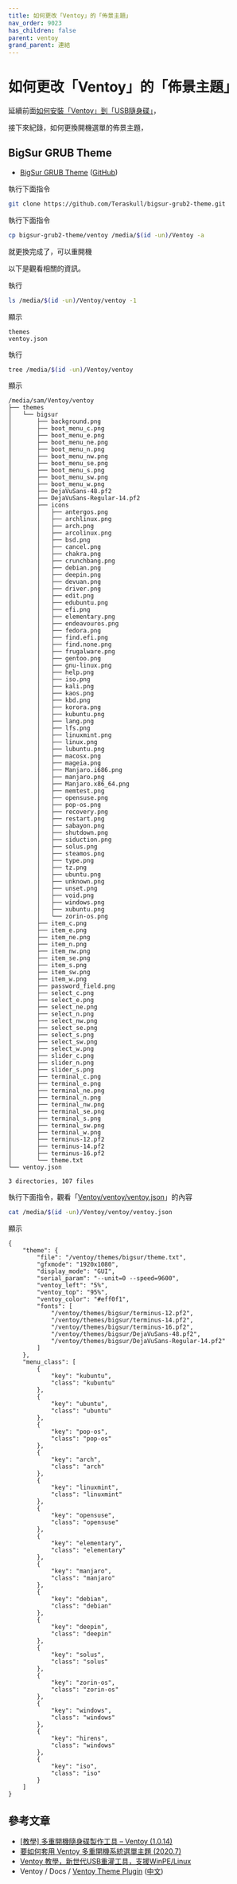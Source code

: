 ```yaml
---
title: 如何更改「Ventoy」的「佈景主題」
nav_order: 9023
has_children: false
parent: ventoy
grand_parent: 連結
---
```



# 如何更改「Ventoy」的「佈景主題」

延續前面[如何安裝「Ventoy」到「USB隨身碟」](install)，

接下來紀錄，如何更換開機選單的佈景主題，


## BigSur GRUB Theme

* [BigSur GRUB Theme](https://www.gnome-look.org/p/1443844/) ([GitHub](https://github.com/Teraskull/bigsur-grub2-theme))

執行下面指令

``` sh
git clone https://github.com/Teraskull/bigsur-grub2-theme.git
```

執行下面指令

``` sh
cp bigsur-grub2-theme/ventoy /media/$(id -un)/Ventoy -a
```

就更換完成了，可以重開機

以下是觀看相關的資訊。

執行

``` sh
ls /media/$(id -un)/Ventoy/ventoy -1
```

顯示

```
themes
ventoy.json
```

執行

``` sh
tree /media/$(id -un)/Ventoy/ventoy
```

顯示

```
/media/sam/Ventoy/ventoy
├── themes
│   └── bigsur
│       ├── background.png
│       ├── boot_menu_c.png
│       ├── boot_menu_e.png
│       ├── boot_menu_ne.png
│       ├── boot_menu_n.png
│       ├── boot_menu_nw.png
│       ├── boot_menu_se.png
│       ├── boot_menu_s.png
│       ├── boot_menu_sw.png
│       ├── boot_menu_w.png
│       ├── DejaVuSans-48.pf2
│       ├── DejaVuSans-Regular-14.pf2
│       ├── icons
│       │   ├── antergos.png
│       │   ├── archlinux.png
│       │   ├── arch.png
│       │   ├── arcolinux.png
│       │   ├── bsd.png
│       │   ├── cancel.png
│       │   ├── chakra.png
│       │   ├── crunchbang.png
│       │   ├── debian.png
│       │   ├── deepin.png
│       │   ├── devuan.png
│       │   ├── driver.png
│       │   ├── edit.png
│       │   ├── edubuntu.png
│       │   ├── efi.png
│       │   ├── elementary.png
│       │   ├── endeavouros.png
│       │   ├── fedora.png
│       │   ├── find.efi.png
│       │   ├── find.none.png
│       │   ├── frugalware.png
│       │   ├── gentoo.png
│       │   ├── gnu-linux.png
│       │   ├── help.png
│       │   ├── iso.png
│       │   ├── kali.png
│       │   ├── kaos.png
│       │   ├── kbd.png
│       │   ├── korora.png
│       │   ├── kubuntu.png
│       │   ├── lang.png
│       │   ├── lfs.png
│       │   ├── linuxmint.png
│       │   ├── linux.png
│       │   ├── lubuntu.png
│       │   ├── macosx.png
│       │   ├── mageia.png
│       │   ├── Manjaro.i686.png
│       │   ├── manjaro.png
│       │   ├── Manjaro.x86_64.png
│       │   ├── memtest.png
│       │   ├── opensuse.png
│       │   ├── pop-os.png
│       │   ├── recovery.png
│       │   ├── restart.png
│       │   ├── sabayon.png
│       │   ├── shutdown.png
│       │   ├── siduction.png
│       │   ├── solus.png
│       │   ├── steamos.png
│       │   ├── type.png
│       │   ├── tz.png
│       │   ├── ubuntu.png
│       │   ├── unknown.png
│       │   ├── unset.png
│       │   ├── void.png
│       │   ├── windows.png
│       │   ├── xubuntu.png
│       │   └── zorin-os.png
│       ├── item_c.png
│       ├── item_e.png
│       ├── item_ne.png
│       ├── item_n.png
│       ├── item_nw.png
│       ├── item_se.png
│       ├── item_s.png
│       ├── item_sw.png
│       ├── item_w.png
│       ├── password_field.png
│       ├── select_c.png
│       ├── select_e.png
│       ├── select_ne.png
│       ├── select_n.png
│       ├── select_nw.png
│       ├── select_se.png
│       ├── select_s.png
│       ├── select_sw.png
│       ├── select_w.png
│       ├── slider_c.png
│       ├── slider_n.png
│       ├── slider_s.png
│       ├── terminal_c.png
│       ├── terminal_e.png
│       ├── terminal_ne.png
│       ├── terminal_n.png
│       ├── terminal_nw.png
│       ├── terminal_se.png
│       ├── terminal_s.png
│       ├── terminal_sw.png
│       ├── terminal_w.png
│       ├── terminus-12.pf2
│       ├── terminus-14.pf2
│       ├── terminus-16.pf2
│       └── theme.txt
└── ventoy.json

3 directories, 107 files
```

執行下面指令，觀看「[Ventoy/ventoy/ventoy.json](https://github.com/Teraskull/bigsur-grub2-theme/blob/master/ventoy/ventoy.json)」的內容

``` sh
cat /media/$(id -un)/Ventoy/ventoy/ventoy.json
```

顯示

```
{
    "theme": {
        "file": "/ventoy/themes/bigsur/theme.txt",
        "gfxmode": "1920x1080",
        "display_mode": "GUI",
        "serial_param": "--unit=0 --speed=9600",
        "ventoy_left": "5%",
        "ventoy_top": "95%",
        "ventoy_color": "#eff0f1",
        "fonts": [
            "/ventoy/themes/bigsur/terminus-12.pf2",
            "/ventoy/themes/bigsur/terminus-14.pf2",
            "/ventoy/themes/bigsur/terminus-16.pf2",
            "/ventoy/themes/bigsur/DejaVuSans-48.pf2",
            "/ventoy/themes/bigsur/DejaVuSans-Regular-14.pf2"
        ]
    },
    "menu_class": [
        {
            "key": "kubuntu",
            "class": "kubuntu"
        },
        {
            "key": "ubuntu",
            "class": "ubuntu"
        },
        {
            "key": "pop-os",
            "class": "pop-os"
        },
        {
            "key": "arch",
            "class": "arch"
        },
        {
            "key": "linuxmint",
            "class": "linuxmint"
        },
        {
            "key": "opensuse",
            "class": "opensuse"
        },
        {
            "key": "elementary",
            "class": "elementary"
        },
        {
            "key": "manjaro",
            "class": "manjaro"
        },
        {
            "key": "debian",
            "class": "debian"
        },
        {
            "key": "deepin",
            "class": "deepin"
        },
        {
            "key": "solus",
            "class": "solus"
        },
        {
            "key": "zorin-os",
            "class": "zorin-os"
        },
        {
            "key": "windows",
            "class": "windows"
        },
        {
            "key": "hirens",
            "class": "windows"
        },
        {
            "key": "iso",
            "class": "iso"
        }
    ]
}
```

## 參考文章

* [[教學] 多重開機隨身碟製作工具 – Ventoy (1.0.14)](https://izaka.tw/ventoy-bootable-usb-solution-user-guide/)
* [要如何套用 Ventoy 多重開機系統選單主題 (2020.7)](https://izaka.tw/ventoy-theme-apply-guide/)
* [Ventoy 教學，新世代USB重灌工具，支援WinPE/Linux](https://www.gdaily.org/23174/ventoy-iso)
* Ventoy / Docs / [Ventoy Theme Plugin](https://www.ventoy.net/en/plugin_theme.html) ([中文](https://www.ventoy.net/cn/plugin_theme.html))

